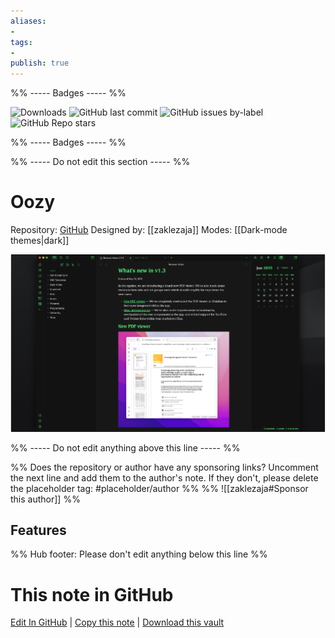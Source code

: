 ```yaml
---
aliases:
- 
tags: 
- 
publish: true
---
```


%% ----- Badges ----- %%

![Downloads](https://img.shields.io/badge/downloads-1015-573E7A?style=for-the-badge&logo=)
![GitHub last commit](https://img.shields.io/github/last-commit/zaklezaja/obsidian-oozy?color=573E7A&label=last%20update&logo=github&style=for-the-badge)
![GitHub issues by-label](https://img.shields.io/github/issues/zaklezaja/obsidian-oozy/help%20wanted?color=573E7A&logo=github&style=for-the-badge) 
![GitHub Repo stars](https://img.shields.io/github/stars/zaklezaja/obsidian-oozy?color=573E7A&logo=github&style=for-the-badge)

%% ----- Badges ----- %%

%% ----- Do not edit this section ----- %%

# Oozy

Repository: [GitHub](https://github.com/zaklezaja/obsidian-oozy)
Designed by: [[zaklezaja]]
Modes: [[Dark-mode themes|dark]]



![screenshot](https://github.com/zaklezaja/obsidian-oozy/raw/HEAD/preview-cover.png)

%% ----- Do not edit anything above this line ----- %% 

%% Does the repository or author have any sponsoring links? Uncomment the next line and add them to the author's note. If they don't, please delete the placeholder tag: #placeholder/author %%
%% ![[zaklezaja#Sponsor this author]] %%


## Features



%% Hub footer: Please don't edit anything below this line %%

# This note in GitHub

<span class="git-footer">[Edit In GitHub](https://github.dev/obsidian-community/obsidian-hub/blob/main/02%20-%20Community%20Expansions/02.05%20All%20Community%20Expansions/Themes/Oozy.md "git-hub-edit-note") | [Copy this note](https://raw.githubusercontent.com/obsidian-community/obsidian-hub/main/02%20-%20Community%20Expansions/02.05%20All%20Community%20Expansions/Themes/Oozy.md "git-hub-copy-note") | [Download this vault](https://github.com/obsidian-community/obsidian-hub/archive/refs/heads/main.zip "git-hub-download-vault") </span>
